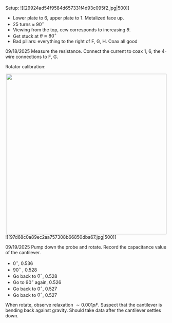 Setup:
![[29924ad54f9584d657331f4d93c095f2.jpg|500]]
- Lower plate to 6, upper plate to 1. Metalized face up. 
- 25 turns $\approx$ $90^{\circ}$
- Viewing from the top, ccw corresponds to increasing $\theta$.
- Get stuck at $\theta \approx 80^{\circ}$
- Bad pillars: everything to the right of F, G, H. Coax all good 

09/18/2025
Measure the resistance. Connect the current to coax 1, 6, the 4-wire connections to F, G. 

Rotator calibration:
<div style="text-align:center">
<img src="5e2b8f48dced4df33b19a5d3a4c33d64.jpg" width="500">
</div>
![[97d68c0a89ec2aa757308b66850dba67.jpg|500]]

09/19/2025
Pump down the probe and rotate.  Record the capacitance value of the cantilever. 
- $0^{\circ}$, $0.536$
- $90^{\circ}$ , $0.528$
- Go back to $0^{\circ}$, $0.528$
- Go to $90^{\circ}$ again, $0.526$
- Go back to $0^{\circ}$, $0.527$
- Go back to $0^{\circ}$, $0.527$

When rotate, observe relaxation $\sim 0.001 pF$. Suspect that the cantilever is bending back against gravity. Should take data after the cantilever settles down. 

